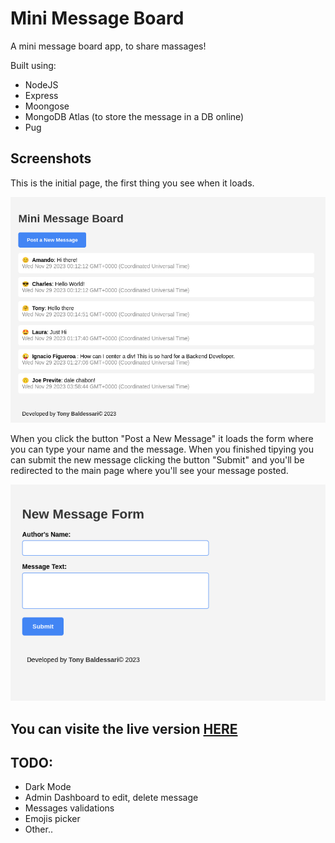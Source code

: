 # Mini Message Board

A mini message board app, to share massages!

Built using: 
* NodeJS
* Express
* Moongose
* MongoDB Atlas (to store the message in a DB online)
* Pug

## Screenshots

This is the initial page, the first thing you see when it loads.

![Message Board](/public/images/msg01.png)

When you click the button "Post a New Message" it loads the form where you can type your name and the message. 
When you finished tipying you can submit the new message clicking the button "Submit" and you'll be redirected
to the main page where you'll see your message posted.

![Submit a new Message](/public/images/msg02.png)

## You can visite the live version [HERE](https://elegant-pullover-cod.cyclic.app/)

## TODO:
* Dark Mode
* Admin Dashboard to edit, delete message
* Messages validations
* Emojis picker
* Other..
